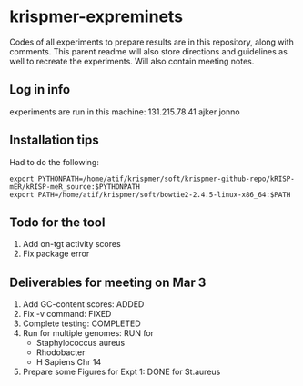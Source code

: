 # krispmer-expreminets
Codes of all experiments to prepare results are in this repository, along with comments. This parent readme will also store directions and guidelines as well to recreate the experiments. Will also contain meeting notes.


## Log in info
experiments are run in this machine:
131.215.78.41
ajker jonno

## Installation tips
Had to do the following:
```
export PYTHONPATH=/home/atif/krispmer/soft/krispmer-github-repo/kRISP-mER/kRISP-meR_source:$PYTHONPATH
export PATH=/home/atif/krispmer/soft/bowtie2-2.4.5-linux-x86_64:$PATH
```

## Todo for the tool
1. Add on-tgt activity scores
1. Fix package error

## Deliverables for meeting on Mar 3
1. Add GC-content scores: ADDED
1. Fix -v command: FIXED
1. Complete testing: COMPLETED
1. Run for multiple genomes: RUN for
    - Staphylococcus aureus
    - Rhodobacter
    - H Sapiens Chr 14
1. Prepare some Figures for Expt 1: DONE for St.aureus



<!---
study -- which regions or which genomes
other tools
non-ref two tools. other such?
doench -- disagreement



-- Fig 2
-- drop simpler genomes
-- Panels in Fig 2
    (a) Run for larger genomes. show correlation with/without ref
    (b) (c) -- like GuideScan

    Mouse Human Yeast


repeat annotation na pele
repeat masking tools paoa jay
ogula diye kaj korbo

make sure reproducible



for one organism

prepare everything in Fig 2
---!>
